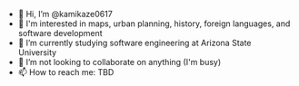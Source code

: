 - 👋 Hi, I’m @kamikaze0617
- 👀 I'm interested in maps, urban planning, history, foreign languages, and software development
- 🌱 I’m currently studying software engineering at Arizona State University
- 💞️ I’m not looking to collaborate on anything (I'm busy)
- 📫 How to reach me: TBD

<!---
kamikaze0617/kamikaze0617 is a ✨ special ✨ repository because its `README.md` (this file) appears on your GitHub profile.
You can click the Preview link to take a look at your changes.
--->
